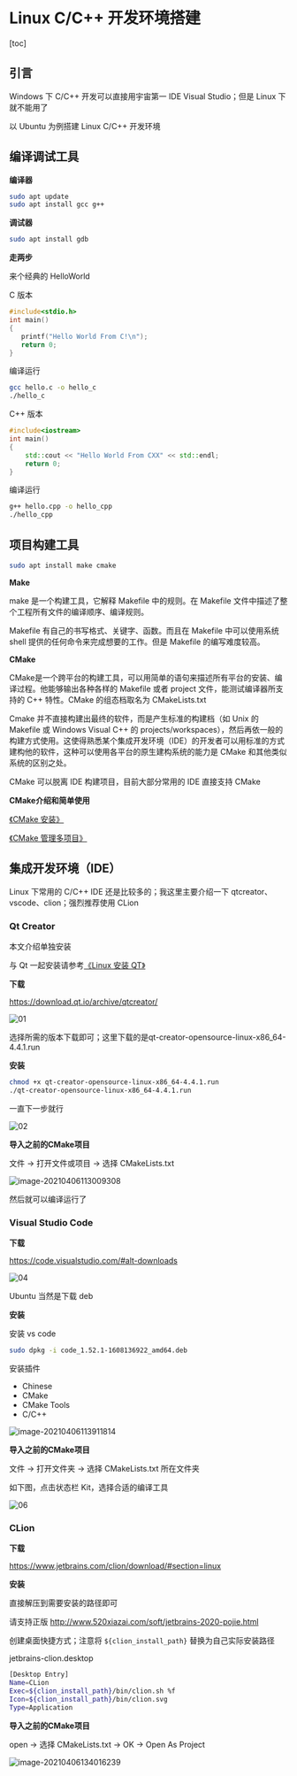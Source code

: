 # Linux C/C++ 开发环境搭建

[toc]

## 引言

Windows 下 C/C++ 开发可以直接用宇宙第一 IDE Visual Studio；但是 Linux 下就不能用了

以 Ubuntu 为例搭建 Linux C/C++ 开发环境



## 编译调试工具

**编译器**

```bash
sudo apt update
sudo apt install gcc g++
```

**调试器**

```bash
sudo apt install gdb
```

**走两步**

来个经典的 HelloWorld

C 版本

```c
#include<stdio.h>
int main()
{
   printf("Hello World From C!\n");
   return 0;
}
```

编译运行

```bash
gcc hello.c -o hello_c
./hello_c
```

C++ 版本

```cpp
#include<iostream>
int main()
{
    std::cout << "Hello World From CXX" << std::endl;
    return 0;
}
```

编译运行

```bash
g++ hello.cpp -o hello_cpp
./hello_cpp
```



## 项目构建工具

```bash
sudo apt install make cmake
```

**Make**

make 是一个构建工具，它解释 Makefile 中的规则。在 Makefile 文件中描述了整个工程所有文件的编译顺序、编译规则。

Makefile 有自己的书写格式、关键字、函数。而且在 Makefile 中可以使用系统 shell 提供的任何命令来完成想要的工作。但是 Makefile  的编写难度较高。

**CMake**

CMake是一个跨平台的构建工具，可以用简单的语句来描述所有平台的安装、编译过程。他能够输出各种各样的 Makefile  或者 project 文件，能测试编译器所支持的 C++ 特性。CMake 的组态档取名为 CMakeLists.txt

Cmake 并不直接构建出最终的软件，而是产生标准的构建档（如 Unix 的 Makefile 或 Windows Visual C++ 的 projects/workspaces），然后再依一般的构建方式使用。这使得熟悉某个集成开发环境（IDE）的开发者可以用标准的方式建构他的软件，这种可以使用各平台的原生建构系统的能力是 CMake 和其他类似系统的区别之处。

CMake 可以脱离 IDE 构建项目，目前大部分常用的 IDE 直接支持 CMake

**CMake介绍和简单使用**

[《CMake 安装》](../CMake/001_CMake安装.md)

[《CMake 管理多项目》](../CMake/002_CMake管理多项目.md)



## 集成开发环境（IDE）

Linux 下常用的 C/C++ IDE 还是比较多的；我这里主要介绍一下 qtcreator、vscode、clion；强烈推荐使用 CLion

### Qt Creator

本文介绍单独安装

与 Qt 一起安装请参考[《Linux 安装 QT》](../QT/001_Linux安装QT.md)

**下载**

<https://download.qt.io/archive/qtcreator/>

![01](img/001/01.png)

选择所需的版本下载即可；这里下载的是qt-creator-opensource-linux-x86_64-4.4.1.run

**安装**

```bash
chmod +x qt-creator-opensource-linux-x86_64-4.4.1.run
./qt-creator-opensource-linux-x86_64-4.4.1.run
```

一直下一步就行

![02](img/001/02.png)

**导入之前的CMake项目**

文件 -> 打开文件或项目 -> 选择 CMakeLists.txt

![image-20210406113009308](img/001/03.png)

然后就可以编译运行了

### Visual Studio Code

**下载**

<https://code.visualstudio.com/#alt-downloads>

![04](img/001/04.png)

Ubuntu 当然是下载 deb

**安装**

安装 vs code

```bash
sudo dpkg -i code_1.52.1-1608136922_amd64.deb
```

安装插件

* Chinese
* CMake
* CMake Tools
* C/C++

![image-20210406113911814](img/001/05.png)



**导入之前的CMake项目**

文件 -> 打开文件夹 -> 选择 CMakeLists.txt 所在文件夹

如下图，点击状态栏 Kit，选择合适的编译工具

![06](img/001/06.png)

### CLion

**下载**

<https://www.jetbrains.com/clion/download/#section=linux>

**安装**

直接解压到需要安装的路径即可

请支持正版 http://www.520xiazai.com/soft/jetbrains-2020-pojie.html

创建桌面快捷方式；注意将 ```${clion_install_path}``` 替换为自己实际安装路径

jetbrains-clion.desktop

```bash
[Desktop Entry]
Name=CLion
Exec=${clion_install_path}/bin/clion.sh %f
Icon=${clion_install_path}/bin/clion.svg
Type=Application
```



**导入之前的CMake项目**

open -> 选择 CMakeLists.txt -> OK -> Open As Project

![image-20210406134016239](img/001/07.png)